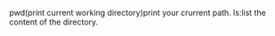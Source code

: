 pwd(print current working directory)print your crurrent path.
ls:list the content of the directory.
